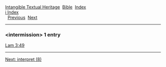 [Intangible Textual Heritage](../../index)  [Bible](../index) 
[Index](index)   
[i Index](_i_)  
  [Previous](c05892)  [Next](c05894) 

------------------------------------------------------------------------

### &lt;intermission&gt; 1 entry

[Lam 3:49](../kjv/lam003.htm#049)  

------------------------------------------------------------------------

[Next: interpret (8)](c05894)
